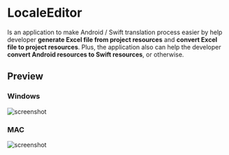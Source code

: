 # LocaleEditor

Is an application to make Android / Swift translation process easier by help developer **generate Excel file from project resources** and **convert Excel file to project resources**. Plus, the application also can help the developer **convert Android resources to Swift resources**, or otherwise.

## Preview
### Windows
![screenshot](https://github.com/shiburagi/Locale-Editor/blob/dev_shiburagi/preview/preview-window.png?raw=true)
### MAC
![screenshot](https://github.com/shiburagi/Locale-Editor/blob/dev_shiburagi/preview/preview-mac.png?raw=true)
